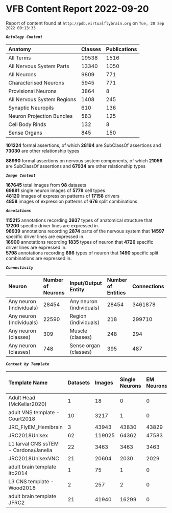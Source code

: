 
VFB Content Report 2022-09-20
=============================


Report of content found at ``http://pdb.virtualflybrain.org`` on ``Tue, 20 Sep 2022 00:13:33``  
  
***``Ontology Content``***  

|Anatomy|Classes|Publications|
| :--- | :--- | :--- |
|All Terms|19538|1516|
|All Nervous System Parts|13340|1050|
|All Neurons|9809|771|
|Characterised Neurons|5945|771|
|Provisional Neurons|3864|8|
|All Nervous System Regions|1408|245|
|Synaptic Neuropils|610|136|
|Neuron Projection Bundles|583|125|
|Cell Body Rinds|132|8|
|Sense Organs|845|150|
  
  
**101224** formal assertions, of which **28194** are SubClassOf assertions and **73030** are other relationship types  
  
**88990** formal assertions on nervous system components, of which **21056** are SubClassOf assertions and **67934** are other relationship types  
  
***``Image Content``***  
  
**167645** total images from **98** datasets  
**69891** single neuron images of **5779** cell types  
**48120** images of expression patterns of **17158** drivers  
**4858** images of expression patterns of **676** split combinations  
  
***``Annotations``***  
  
**115215** annotations recording **3937** types of anatomical structure that **17200** specific driver lines are expressed in.  
**98939** annotations recording **2874** parts of the nervous system that **14597** specific driver lines are expressed in.  
**16900** annotations recording **1835** types of neuron that **4726** specific driver lines are expressed in.  
**5798** annotations recording **686** types of neuron that **1490** specific split combinations are expressed in.  
  
***``Connectivity``***  

|Neuron|Number of Neurons|Input/Output Entity|Number of Entities|Connections|
| :--- | :--- | :--- | :--- | :--- |
|Any neuron (individuals)|28454|Any neuron (individuals)|28454|3461878|
|Any neuron (individuals)|22590|Region (individuals)|218|299710|
|Any neuron (classes)|309|Muscle (classes)|248|294|
|Any neuron (classes)|748|Sense organ (classes)|395|487|
  
  
  
***``Content by Template``***  

|Template Name|Datasets|Images|Single Neurons|EM Neurons|Full Expression Patterns|Split Expression Patterns|Partial Expression Patterns|Painted domains|
| :--- | :--- | :--- | :--- | :--- | :--- | :--- | :--- | :--- |
|Adult Head (McKellar2020)|1|18|0|0|0|0|0|0|
|adult VNS template - Court2018|10|3217|1|0|3193|494|0|22|
|JRC_FlyEM_Hemibrain|3|43943|43830|43829|0|0|0|114|
|JRC2018Unisex|62|119025|64362|47583|31655|1632|38796|46|
|L1 larval CNS ssTEM - Cardona/Janelia|22|3463|3463|3463|0|0|0|0|
|JRC2018UnisexVNC|21|20604|2030|2029|8314|625|10240|21|
|adult brain template Ito2014|1|75|1|0|0|0|0|75|
|L3 CNS template - Wood2018|2|257|2|0|0|0|2|255|
|adult brain template JFRC2|21|41940|16299|0|25272|600|16127|58|
  
